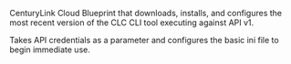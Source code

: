 CenturyLink Cloud Blueprint that downloads, installs, and configures the most recent version of the 
CLC CLI tool executing against API v1.

Takes API credentials as a parameter and configures the basic ini file to begin immediate use.
